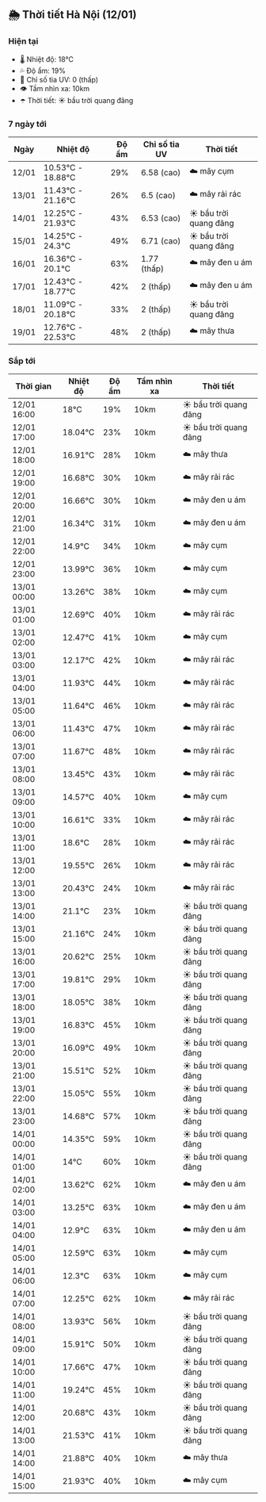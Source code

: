 ## 🌦️ Thời tiết Hà Nội (12/01)

### Hiện tại

- 🌡️ Nhiệt độ: 18℃
- 💦 Độ ẩm: 19%
- 🌟 Chỉ số tia UV: 0 (thấp)
- 👁️ Tầm nhìn xa: 10km
- ☂️ Thời tiết: ☀️ bầu trời quang đãng

### 7 ngày tới

| Ngày | Nhiệt độ | Độ ẩm | Chỉ số tia UV | Thời tiết |
| --- | --- | --- | --- | --- |
| 12/01 | 10.53℃ - 18.88℃ | 29% | 6.58 (cao) | ☁️ mây cụm |
| 13/01 | 11.43℃ - 21.16℃ | 26% | 6.5 (cao) | ☁️ mây rải rác |
| 14/01 | 12.25℃ - 21.93℃ | 43% | 6.53 (cao) | ☀️ bầu trời quang đãng |
| 15/01 | 14.25℃ - 24.3℃ | 49% | 6.71 (cao) | ☀️ bầu trời quang đãng |
| 16/01 | 16.36℃ - 20.1℃ | 63% | 1.77 (thấp) | ☁️ mây đen u ám |
| 17/01 | 12.43℃ - 18.77℃ | 42% | 2 (thấp) | ☁️ mây đen u ám |
| 18/01 | 11.09℃ - 20.18℃ | 33% | 2 (thấp) | ☀️ bầu trời quang đãng |
| 19/01 | 12.76℃ - 22.53℃ | 48% | 2 (thấp) | ☁️ mây thưa |

### Sắp tới

| Thời gian | Nhiệt độ | Độ ẩm | Tầm nhìn xa | Thời tiết |
| --- | --- | --- | --- | --- |
| 12/01 16:00 | 18℃ | 19% | 10km | ☀️ bầu trời quang đãng |
| 12/01 17:00 | 18.04℃ | 23% | 10km | ☀️ bầu trời quang đãng |
| 12/01 18:00 | 16.91℃ | 28% | 10km | ☁️ mây thưa |
| 12/01 19:00 | 16.68℃ | 30% | 10km | ☁️ mây rải rác |
| 12/01 20:00 | 16.66℃ | 30% | 10km | ☁️ mây đen u ám |
| 12/01 21:00 | 16.34℃ | 31% | 10km | ☁️ mây đen u ám |
| 12/01 22:00 | 14.9℃ | 34% | 10km | ☁️ mây cụm |
| 12/01 23:00 | 13.99℃ | 36% | 10km | ☁️ mây cụm |
| 13/01 00:00 | 13.26℃ | 38% | 10km | ☁️ mây cụm |
| 13/01 01:00 | 12.69℃ | 40% | 10km | ☁️ mây rải rác |
| 13/01 02:00 | 12.47℃ | 41% | 10km | ☁️ mây cụm |
| 13/01 03:00 | 12.17℃ | 42% | 10km | ☁️ mây rải rác |
| 13/01 04:00 | 11.93℃ | 44% | 10km | ☁️ mây rải rác |
| 13/01 05:00 | 11.64℃ | 46% | 10km | ☁️ mây rải rác |
| 13/01 06:00 | 11.43℃ | 47% | 10km | ☁️ mây rải rác |
| 13/01 07:00 | 11.67℃ | 48% | 10km | ☁️ mây rải rác |
| 13/01 08:00 | 13.45℃ | 43% | 10km | ☁️ mây rải rác |
| 13/01 09:00 | 14.57℃ | 40% | 10km | ☁️ mây cụm |
| 13/01 10:00 | 16.61℃ | 33% | 10km | ☁️ mây rải rác |
| 13/01 11:00 | 18.6℃ | 28% | 10km | ☁️ mây rải rác |
| 13/01 12:00 | 19.55℃ | 26% | 10km | ☁️ mây rải rác |
| 13/01 13:00 | 20.43℃ | 24% | 10km | ☁️ mây rải rác |
| 13/01 14:00 | 21.1℃ | 23% | 10km | ☀️ bầu trời quang đãng |
| 13/01 15:00 | 21.16℃ | 24% | 10km | ☀️ bầu trời quang đãng |
| 13/01 16:00 | 20.62℃ | 25% | 10km | ☀️ bầu trời quang đãng |
| 13/01 17:00 | 19.81℃ | 29% | 10km | ☀️ bầu trời quang đãng |
| 13/01 18:00 | 18.05℃ | 38% | 10km | ☀️ bầu trời quang đãng |
| 13/01 19:00 | 16.83℃ | 45% | 10km | ☀️ bầu trời quang đãng |
| 13/01 20:00 | 16.09℃ | 49% | 10km | ☀️ bầu trời quang đãng |
| 13/01 21:00 | 15.51℃ | 52% | 10km | ☀️ bầu trời quang đãng |
| 13/01 22:00 | 15.05℃ | 55% | 10km | ☀️ bầu trời quang đãng |
| 13/01 23:00 | 14.68℃ | 57% | 10km | ☀️ bầu trời quang đãng |
| 14/01 00:00 | 14.35℃ | 59% | 10km | ☀️ bầu trời quang đãng |
| 14/01 01:00 | 14℃ | 60% | 10km | ☀️ bầu trời quang đãng |
| 14/01 02:00 | 13.62℃ | 62% | 10km | ☁️ mây đen u ám |
| 14/01 03:00 | 13.25℃ | 63% | 10km | ☁️ mây đen u ám |
| 14/01 04:00 | 12.9℃ | 63% | 10km | ☁️ mây đen u ám |
| 14/01 05:00 | 12.59℃ | 63% | 10km | ☁️ mây cụm |
| 14/01 06:00 | 12.3℃ | 63% | 10km | ☁️ mây cụm |
| 14/01 07:00 | 12.25℃ | 62% | 10km | ☁️ mây rải rác |
| 14/01 08:00 | 13.93℃ | 56% | 10km | ☀️ bầu trời quang đãng |
| 14/01 09:00 | 15.91℃ | 50% | 10km | ☀️ bầu trời quang đãng |
| 14/01 10:00 | 17.66℃ | 47% | 10km | ☀️ bầu trời quang đãng |
| 14/01 11:00 | 19.24℃ | 45% | 10km | ☀️ bầu trời quang đãng |
| 14/01 12:00 | 20.68℃ | 43% | 10km | ☀️ bầu trời quang đãng |
| 14/01 13:00 | 21.53℃ | 41% | 10km | ☀️ bầu trời quang đãng |
| 14/01 14:00 | 21.88℃ | 40% | 10km | ☁️ mây thưa |
| 14/01 15:00 | 21.93℃ | 40% | 10km | ☁️ mây cụm |
